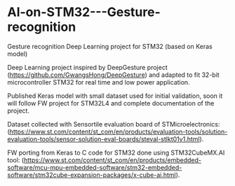# AI-on-STM32---Gesture-recognition
Gesture recognition Deep Learning project for STM32 (based on Keras model)

Deep Learning project inspired by DeepGesture project (https://github.com/GwangsHong/DeepGesture) and adapted to fit
32-bit microcontroller STM32 for real time and low power application.

Published Keras model with small dataset used for initial validation, soon it will follow FW project for STM32L4
and complete documentation of the project.

Dataset collected with Sensortile evaluation board of STMicroelectronics:
(https://www.st.com/content/st_com/en/products/evaluation-tools/solution-evaluation-tools/sensor-solution-eval-boards/steval-stlkt01v1.html).

FW porting from Keras to C code for STM32 done using STM32CubeMX.AI tool:
(https://www.st.com/content/st_com/en/products/embedded-software/mcu-mpu-embedded-software/stm32-embedded-software/stm32cube-expansion-packages/x-cube-ai.html).
